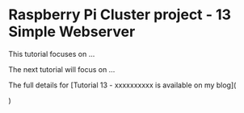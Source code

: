Raspberry Pi Cluster project - 13 Simple Webserver
==================================================

This tutorial focuses on ...

The next tutorial will focus on ...

The full details for
[Tutorial 13 - xxxxxxxxxx is available on my blog](

)

